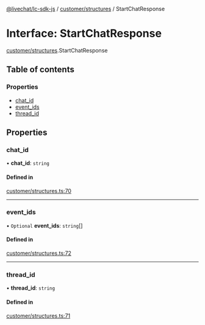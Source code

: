 [@livechat/lc-sdk-js](../README.md) / [customer/structures](../modules/customer_structures.md) / StartChatResponse

# Interface: StartChatResponse

[customer/structures](../modules/customer_structures.md).StartChatResponse

## Table of contents

### Properties

- [chat\_id](customer_structures.StartChatResponse.md#chat_id)
- [event\_ids](customer_structures.StartChatResponse.md#event_ids)
- [thread\_id](customer_structures.StartChatResponse.md#thread_id)

## Properties

### chat\_id

• **chat\_id**: `string`

#### Defined in

[customer/structures.ts:70](https://github.com/livechat/lc-sdk-js/blob/a3fdde0/src/customer/structures.ts#L70)

___

### event\_ids

• `Optional` **event\_ids**: `string`[]

#### Defined in

[customer/structures.ts:72](https://github.com/livechat/lc-sdk-js/blob/a3fdde0/src/customer/structures.ts#L72)

___

### thread\_id

• **thread\_id**: `string`

#### Defined in

[customer/structures.ts:71](https://github.com/livechat/lc-sdk-js/blob/a3fdde0/src/customer/structures.ts#L71)
